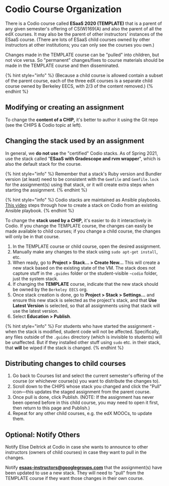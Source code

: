 # Codio Course Organization

There is a Codio course called **ESaaS 2020 (TEMPLATE)** that is a parent of any given semester's offering of CS(W)169(A) and also the parent of all the edX courses. It may also be the parent of other instructors' instances of the ESaaS course. (There are lots of ESaaS child courses owned by other instructors at other institutions; you can only see the courses you own.)

Changes made in the TEMPLATE course can be "pulled" into children, but not vice versa. So "permanent" changes/fixes to course materials should be made in the TEMPLATE course and then disseminated.

{% hint style="info" %}
(Because a child course is allowed contain a subset of the parent course, each of the three edX courses is a separate child course owned by Berkeley EECS, with 2/3 of the content removed.)
{% endhint %}

## Modifying or creating an assignment

To change the **content of a CHIP,** it's better to author it using the Git repo (see the CHIPS & Codio topic at left).

## Changing the stack used by an assignment

In general, we **do not use** the "certified" Codio stacks. As of Spring 2021, use the stack called "**ESaaS with Gradescope and rvm wrapper**", which is also the default stack for the course.

{% hint style="info" %}
Remember that a stack's Ruby version and Bundler version (at least) need to be consistent with the `Gemfile` and `Gemfile.lock` for the assignment(s) using that stack, or it will create extra steps when starting the assignment.
{% endhint %}

{% hint style="info" %}
Codio stacks are maintained as Ansible playbooks. [This video](https://youtu.be/VWNX0VN0vjE) steps through how to create a stack on Codio from an existing Ansible playbook.
{% endhint %}

To change the **stack used by a CHIP,** it's easier to do it interactively in Codio. If you change the TEMPLATE course, the changes can easily be made available to child courses; if you change a child course, the changes will only be in that course.

1. In the TEMPLATE course or child course, open the desired assignment.&#x20;
2. Manually make any changes to the stack using `sudo apt-get install`, etc.&#x20;
3. When ready, go to **Project > Stack… > Create New…** This will create a new stack based on the existing state of the VM. The stack does not capture stuff in the `.guides` folder or the student-visible `~codio` folder, just the system stack.&#x20;
4. If changing the **TEMPLATE** course, indicate that the new stack should be owned by the `Berkeley EECS` org.&#x20;
5. Once stack creation is done, go to **Project > Stack > Settings…** and ensure this new stack is selected as the project's stack, and that **Use Latest Version** is selected, so that all assignments using that stack will use the latest version.
6. Select **Education > Publish**.

{% hint style="info" %}
For students who have started the assignment - when the stack is modified, student code will not be affected. Specifically, any files outside of the `.guides` directory (which is invisible to students) will be unaffected. But if they installed other stuff using `sudo` etc. in their stack, that **will** be wiped if the stack is changed.
{% endhint %}

## Distributing changes to child courses

1. Go back to Courses list and select the current semester's offering of the course (or whichever course(s) you want to distribute the changes to).&#x20;
2. Scroll down to the CHIPS whose stack you changed and click the "Pull" icon—this updates the staged assignment from the parent course.
3. Once pull is done, click Publish. (NOTE: If the assignment has never been opened before in this child course, you may need to open it first, then return to this page and Publish.)&#x20;
4. Repeat for any other child courses, e.g. the edX MOOCs, to update them.

## Optional: Notify Others

Notify Elise Deitrick at Codio in case she wants to announce to other instructors (owners of child courses) in case they want to pull in the changes.

Notify **esaas-instructors@googlegroups.com** that the assignment(s) have been updated to use a new stack. They will need to "pull" from the TEMPLATE course if they want those changes in their own course.
